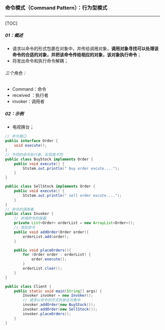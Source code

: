 ### 命令模式（Command Pattern）：行为型模式

------

[TOC]

##### 01：概述

- 请求以命令的形式包裹在对象中，并传给调用对象，**调用对象寻找可以处理该命令的合适的对象，并把该命令传给相应的对象，该对象执行命令**；
- 将发出命令和执行命令解耦；

###### 三个角色：

- Command：命令
- received ：执行者
- invoker：调用者

##### 02：示例

- 电视换台；

```java
// 命令接口
public interface Order {
    void execute();
}
// 不同的命令执行者，实现类不同
public class BuyStock implements Order {
    public void execute() {
        Ststem.out.println(" buy order excute....");
    }
}

public class SellStock implements Order {
    public void execute() {
        Ststem.out.println(" sell order excute....");
    }
}
// 命令的调用者
public class Invoker {
    // 存储命令的容器
    private List<Order> orderList = new ArrayList<Order>(); 
    // 添加命令
    public void addOrder(Order order){
        orderList.add(order);      
    }

    public void placeOrders(){
        for (Order order : orderList) {
            order.execute();
        }
        orderList.clear();
    }
}

public class Client {
    public static void main(String[] args) {
        Invoker invoker = new Invoker();
        // 请求以命令的方式封装在对象中
        invoker.addOrder(new BuyStock());
        invoker.addOrder(new SellStock());
        invoker.placeOrders();
    }
}
```

